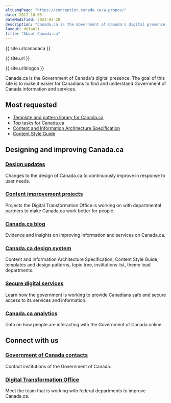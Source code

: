 ```yaml
---
altLangPage: "https://conception.canada.ca/a-propos/"
date: 2017-10-05
dateModified: 2023-03-28
description: "Canada.ca is the Government of Canada's digital presence."
layout: default
title: "About Canada.ca"
---
```

<p>{{ site.urlcanadaca }}</p>
<p>{{  site.url }}</p>
<p>{{ site.urlblogca }}</p>
<div class="row profile">
  <div class="col-md-8">
    <p>Canada.ca is the Government of Canada's digital presence. The goal of this site is to make it easier for Canadians to find and understand Government of Canada information and services.</p>
  </div>
</div>
<div class="row">
  <div class="col-md-4 col-xs-12 pull-right">
    <section class="lnkbx">
      <h2>Most requested</h2>
      <ul>
        <li><a href="{{ site.urlcanadaca }}/en/government/about/design-system/pattern-library.html">Template and pattern library for Canada.ca</a></li>
        <li><a href="{{ site.url }}/about/top-tasks-for-canada-ca.html">Top tasks for Canada.ca</a></li>
        <li><a href="{{ site.url }}/architecture/canada-content-information-architecture-specification.html">Content and Information Architecture Specification</a></li>
        <li><a href="{{ site.url }}/style-guide/">Content Style Guide</a></li>
      </ul>
    </section>
  </div>
  <section class="col-md-8 pull-left gc-drmt">
    <h2>Designing and improving Canada.ca</h2>
    <div class="wb-eqht row">
      <div class="col-md-6">
        <section>
          <h3 class="h5"><a href="{{ site.url }}/about/latest-changes.html">Design updates</a></h3>
          <p>Changes to the design of Canada.ca to continuously improve in response to user needs.</p>
        </section>
      </div>
      <div class="col-md-6">
        <section>
          <h3 class="h5"><a href="{{ site.urlblogca }}/pages/project-overview.html">Content improvement projects</a></h3>
          <p>Projects the Digital Transformation Office is working on with departmental partners to make Canada.ca work better for people.</p>
        </section>
      </div>
      <div class="clearfix"></div>
      <div class="col-md-6">
        <section>
          <h3 class="h5"><a href="{{ site.urlblogca }}">Canada.ca blog</a></h3>
          <p>Evidence and insights on improving information and services on Canada.ca. </p>
        </section>
      </div>
      <div class="col-md-6">
        <section>
          <h3 class="h5"><a href="{{ site.urlcanadaca }}/en/government/about/design-system.html">Canada.ca design system</a></h3>
          <p>Content and Information Architecture Specification, Content Style Guide, templates and design patterns, topic tree, institutions list, theme lead departments.</p>
        </section>
      </div>
      <div class="clearfix"></div>
      <div class="col-md-6">
        <section>
          <h3 class="h5"><a href="{{ site.urlcanadaca }}/en/government/about/secure-digital-services.html">Secure digital services</a></h3>
          <p>Learn how the government is working to provide Canadians safe and secure access to its services and information.</p>
        </section>
      </div>
      <div class="col-md-6">
        <section>
          <h3 class="h5"><a href="{{ site.urlcanadaca }}/en/analytics.html">Canada.ca analytics</a></h3>
          <p>Data on how people are interacting with the Government of Canada online.</p>
        </section>
      </div>
    </div>
  </section>
  <div class="clearfix"></div>
  <section class="col-md-8 pull-left gc-drmt">
    <h2>Connect with us</h2>
    <div class="wb-eqht row">
      <div class="col-md-6">
        <section>
          <h3 class="h5"><a href="{{ site.urlcanadaca }}/en/contact.html">Government of Canada contacts</a></h3>
          <p>Contact institutions of the Government of Canada.</p>
        </section>
      </div>
      <div class="col-md-6">
        <section>
          <h3 class="h5"><a href="{{ site.url }}/about/digital-transformation-office.html">Digital Transformation Office</a></h3>
          <p>Meet the team that is working with federal departments to improve Canada.ca.</p>
        </section>
      </div>
    </div>
  </section>
</div>
